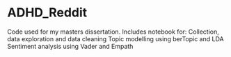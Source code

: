# ADHD_Reddit
Code used for my masters dissertation. 
Includes notebook for:
Collection, data exploration and data cleaning
Topic modelling using berTopic and LDA
Sentiment analysis using Vader and Empath 


